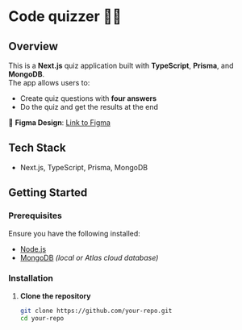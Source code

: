 # Code quizzer 🧠✨

## Overview

This is a **Next.js** quiz application built with **TypeScript**, **Prisma**, and **MongoDB**.  
The app allows users to:

- Create quiz questions with **four answers**
- Do the quiz and get the results at the end

🎨 **Figma Design**: [Link to Figma](https://www.figma.com/design/AGtNS1mSYmb0rR0OhYDAFK/myQuizz?node-id=0-1&p=f)

## Tech Stack

- Next.js, TypeScript, Prisma, MongoDB

## Getting Started

### Prerequisites

Ensure you have the following installed:

- [Node.js](https://nodejs.org/)
- [MongoDB](https://www.mongodb.com/) _(local or Atlas cloud database)_

### Installation

1. **Clone the repository**
   ```sh
   git clone https://github.com/your-repo.git
   cd your-repo
   ```

